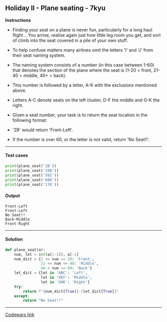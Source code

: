 ## Holiday II - Plane seating - 7kyu

**Instructions**

- Finding your seat on a plane is never fun, particularly for a long haul flight... You arrive, realise again just how little leg room you get, and sort of climb into the seat covered in a pile of your own stuff.

- To help confuse matters many airlines omit the letters 'I' and 'J' from their seat naming system.

- The naming system consists of a number (in this case between 1-60) that denotes the section of the plane where the seat is (1-20 = front, 21-40 = middle, 40+ = back). 

- This number is followed by a letter, A-K with the exclusions mentioned above.

- Letters A-C denote seats on the left cluster, D-F the middle and G-K the right.

- Given a seat number, your task is to return the seat location in the following format:

- '2B' would return 'Front-Left'.

- If the number is over 60, or the letter is not valid, return 'No Seat!!'.

---

#### Test cases

```python
print(plane_seat('2B'))
print(plane_seat('20B'))
print(plane_seat('58I'))
print(plane_seat('60D'))
print(plane_seat('17K'))
```

#### Output 

```
Front-Left
Front-Left
No Seat!!
Back-Middle
Front-Right
```

---

#### Solution

```python
def plane_seat(a):
    num, let = int(a[:-1]), a[-1]
    num_dict = {1 <= num <= 20: 'Front', 
                21 <= num <= 40: 'Middle', 
                40 < num <= 60: 'Back'}
    let_dict = {let in 'ABC': 'Left', 
                let in 'DEF': 'Middle', 
                let in 'GHK': 'Right'}
    try: 
        return f"{num_dict[True]}-{let_dict[True]}"
    except: 
        return "No Seat!!"
```

---

[Codewars link](https://www.codewars.com/kata/57e8f757085f7c7d6300009a/)
